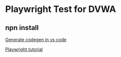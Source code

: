 # Playwright Test for DVWA

## npn install

[Generate codegen in vs code](https://youtu.be/LM4yqrOzmFE?si=RS41NorCd5NXO_Ba)

[Playwright tutorial](https://youtu.be/wawbt1cATsk?si=3y9Ht_4BJLeDsUJk)
